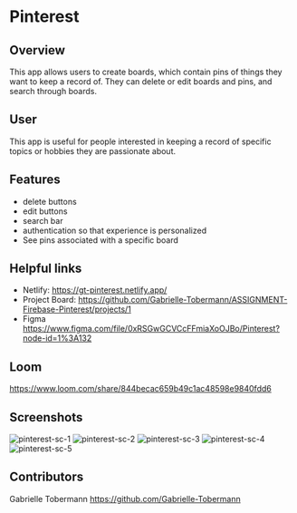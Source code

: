 # Pinterest

## Overview
This app allows users to create boards, which contain pins of things they want to keep a record of. They can delete or edit boards and pins, and search through boards.

## User
This app is useful for people interested in keeping a record of specific topics or hobbies they are passionate about.

## Features
- delete buttons
- edit buttons 
- search bar 
- authentication so that experience is personalized
- See pins associated with a specific board

## Helpful links
- Netlify: https://gt-pinterest.netlify.app/
- Project Board: https://github.com/Gabrielle-Tobermann/ASSIGNMENT-Firebase-Pinterest/projects/1
- Figma https://www.figma.com/file/0xRSGwGCVCcFFmiaXoOJBo/Pinterest?node-id=1%3A132

## Loom 
https://www.loom.com/share/844becac659b49c1ac48598e9840fdd6

## Screenshots 
![pinterest-sc-1](https://user-images.githubusercontent.com/76187279/111011311-941c9e00-835e-11eb-9f0a-f950102608bc.png)
![pinterest-sc-2](https://user-images.githubusercontent.com/76187279/111011320-98e15200-835e-11eb-82e9-6c7e01d12694.png)
![pinterest-sc-3](https://user-images.githubusercontent.com/76187279/111011324-9f6fc980-835e-11eb-92b4-fe9cd59c6a30.png)
![pinterest-sc-4](https://user-images.githubusercontent.com/76187279/111011328-a26aba00-835e-11eb-9de5-e470156af011.png)
![pinterest-sc-5](https://user-images.githubusercontent.com/76187279/111011414-e2ca3800-835e-11eb-96df-031fcedc1bb9.png)

## Contributors
Gabrielle Tobermann https://github.com/Gabrielle-Tobermann

